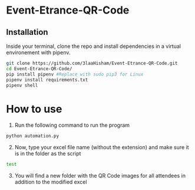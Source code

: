 # Event-Etrance-QR-Code

## Installation
Inside your terminal, clone the repo and install dependencies in a virtual environement with pipenv.


```bash
git clone https://github.com/3laaHisham/Event-Etrance-QR-Code.git
cd Event-Etrance-QR-Code/
pip install pipenv #Replace with sudo pip3 for Linux
pipenv install requirements.txt
pipenv shell
```

# How to use
1. Run the following command to run the program
```bash
python automation.py
```
2. Now, type your excel file name (without the extension) and make sure it is in the folder as the script
```bash
test
```
3. You will find a new folder with the QR Code images for all attendees in addition to the modified excel
